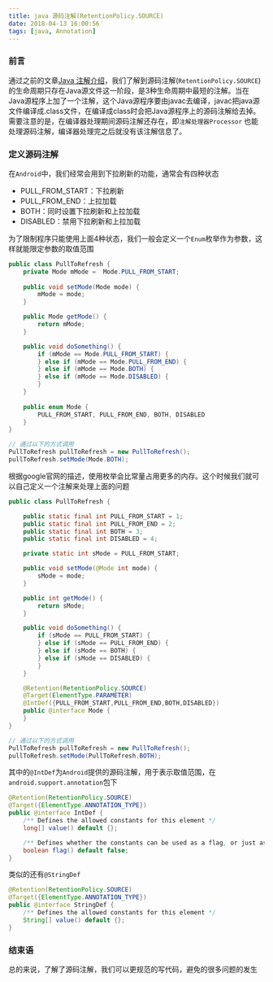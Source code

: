 ```yaml
---
title: java 源码注解(RetentionPolicy.SOURCE)
date: 2018-04-13 16:00:56
tags: [java, Annotation]
---
```


### 前言

通过之前的文章[Java 注解介绍](/2018/04/12/java/java-annotations/)，我们了解到源码注解(`RetentionPolicy.SOURCE`)的生命周期只存在Java源文件这一阶段，是3种生命周期中最短的注解。当在Java源程序上加了一个注解，这个Java源程序要由javac去编译，javac把java源文件编译成.class文件，在编译成class时会把Java源程序上的源码注解给去掉。需要注意的是，在编译器处理期间源码注解还存在，即`注解处理器Processor` 也能处理源码注解，编译器处理完之后就没有该注解信息了。

### 定义源码注解

在`Android`中，我们经常会用到下拉刷新的功能，通常会有四种状态

- PULL_FROM_START：下拉刷新
- PULL_FROM_END：上拉加载
- BOTH：同时设置下拉刷新和上拉加载
- DISABLED：禁用下拉刷新和上拉加载

为了限制程序只能使用上面4种状态，我们一般会定义一个`Enum`枚举作为参数，这样就能限定参数的取值范围

```java
public class PullToRefresh {
	private Mode mMode =  Mode.PULL_FROM_START;
    
	public void setMode(Mode mode) {
		mMode = mode;
	}

	public Mode getMode() {
		return mMode;
	}

	public void doSomething() {
		if (mMode == Mode.PULL_FROM_START) {
		} else if (mMode == Mode.PULL_FROM_END) {
		} else if (mMode == Mode.BOTH) {
		} else if (mMode == Mode.DISABLED) {
		}
	}
    
	public enum Mode {
		PULL_FROM_START, PULL_FROM_END, BOTH, DISABLED
	}
}

// 通过以下的方式调用
PullToRefresh pullToRefresh = new PullToRefresh();
pullToRefresh.setMode(Mode.BOTH);
```

根据google官网的描述，使用枚举会比常量占用更多的内存。这个时候我们就可以自己定义一个注解来处理上面的问题

```java
public class PullToRefresh {

	public static final int PULL_FROM_START = 1;
	public static final int PULL_FROM_END = 2;
	public static final int BOTH = 3;
	public static final int DISABLED = 4;

	private static int sMode = PULL_FROM_START;

	public void setMode(@Mode int mode) {
		sMode = mode;
	}

	public int getMode() {
		return sMode;
	}

	public void doSomething() {
		if (sMode == PULL_FROM_START) {
		} else if (sMode == PULL_FROM_END) {
		} else if (sMode == BOTH) {
		} else if (sMode == DISABLED) {
		}
	}

	@Retention(RetentionPolicy.SOURCE)
	@Target(ElementType.PARAMETER)
	@IntDef({PULL_FROM_START,PULL_FROM_END,BOTH,DISABLED})
	public @interface Mode {
	}
}

// 通过以下的方式调用
PullToRefresh pullToRefresh = new PullToRefresh();
pullToRefresh.setMode(PullToRefresh.BOTH);
```

其中的`@IntDef`为`Android`提供的源码注解，用于表示取值范围，在`android.support.annotation`包下

```java
@Retention(RetentionPolicy.SOURCE)
@Target({ElementType.ANNOTATION_TYPE})
public @interface IntDef {
    /** Defines the allowed constants for this element */
    long[] value() default {};

    /** Defines whether the constants can be used as a flag, or just as an enum (the default) */
    boolean flag() default false;
}
```

类似的还有`@StringDef`

```java
@Retention(RetentionPolicy.SOURCE)
@Target({ElementType.ANNOTATION_TYPE})
public @interface StringDef {
    /** Defines the allowed constants for this element */
    String[] value() default {};
}
```

### 结束语

总的来说，了解了源码注解，我们可以更规范的写代码，避免的很多问题的发生